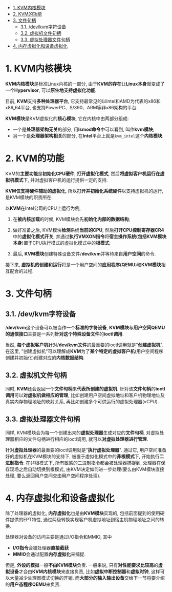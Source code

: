 
<!-- @import "[TOC]" {cmd="toc" depthFrom=1 depthTo=6 orderedList=false} -->

<!-- code_chunk_output -->

- [1. KVM内核模块](#1-kvm内核模块)
- [2. KVM的功能](#2-kvm的功能)
- [3. 文件句柄](#3-文件句柄)
  - [3.1. /dev/kvm字符设备](#31-devkvm字符设备)
  - [3.2. 虚拟机文件句柄](#32-虚拟机文件句柄)
  - [3.3. 虚拟处理器文件句柄](#33-虚拟处理器文件句柄)
- [4. 内存虚拟化和设备虚拟化](#4-内存虚拟化和设备虚拟化)

<!-- /code_chunk_output -->

# 1. KVM内核模块

**KVM内核模块**是标准Linux内核的一部分, 由于**KVM的存在**让**Linux本身**就变成了**一个Hypervisor**, 可以**原生地支持虚拟化功能**. 

目前, **KVM**支持**多种处理器平台**, 它支持最常见的以Intel和AMD为代表的x86和x86_64平台, 也支持PowerPC、S/390、ARM等非x86架构的平台. 

**KVM模块**是KVM虚拟化的**核心模块**, 它在内核中由两部分组成: 

- 一个是**处理器架构无关**的部分, 用**lsmod命令**中可以看到, 叫作**kvm模块**; 
- 另一个是**处理器架构相关**的部分, 在**Intel**平台上就是`kvm_intel`这个**内核模块**. 

# 2. KVM的功能

KVM的**主要功能**是**初始化CPU硬件**, **打开虚拟化模式**, 然后**将虚拟客户机运行在虚拟机模式**下, 并对虚拟客户机的运行提供一定的支持. 

**KVM仅支持硬件辅助的虚拟化**, 所以**打开并初始化系统硬件**以支持虚拟机的运行, 是KVM模块的职责所在. 

以**KVM**在Intel公司的CPU上运行为例, 

1. 在**被内核加载**的时候, KVM模块会先**初始化内部的数据结构**; 

2. 做好准备之后, KVM模块**检测**系统**当前的CPU**, 然后**打开CPU控制寄存器CR4**中的**虚拟化模式开关**, 并通过**执行VMXON指令**将**宿主操作系统(包括KVM模块本身**)置于CPU执行模式的虚拟化模式中的**根模式**; 

3. 最后, **KVM模块**创建特殊设备文件/**dev/kvm**并等待来自**用户空间**的命令. 

接下来, **虚拟机的创建和运行**将是一个用户空间的**应用程序(QEMU**)和**KVM模块**相互配合的过程. 

# 3. 文件句柄

## 3.1. /dev/kvm字符设备

/**dev/kvm**这个设备可以被当作一个**标准的字符设备**, **KVM模块**与**用户空间QEMU的通信接口**主要是一系列**针对这个特殊设备文件**的**ioctl调用**. 

当然, **每个虚拟客户机**针对/**dev/kvm文件**的最重要的ioctl调用就是”**创建虚拟机**". 在这里, ”创建虚拟机"可以理解成**KVM**为了**某个特定的虚拟客户机**(用户空间程序创建并初始化)创建对应的**内核数据结构**. 

## 3.2. 虚拟机文件句柄

同时, **KVM**还会返回一个**文件句柄**来**代表所创建的虚拟机**. 针对该**文件句柄**的**ioctl调用**可以**对虚拟机做相应的管理**, 比如创建用户空间虚拟地址和客户机物理地址及真实内存物理地址的映射关系, 再比如创建多个可供运行的虚拟处理器(vCPU). 

## 3.3. 虚拟处理器文件句柄

同样, KVM模块会为每一个创建出来的**虚拟处理器**生成对应的**文件句柄**, 对虚拟处理器相应的文件句柄进行相应的ioctl调用, 就可以**对虚拟处理器进行管理**. 

针对**虚拟处理器**的最重要的ioctl调用就是”**执行虚拟处理器**". 通过它, 用户空间准备好的虚拟机在KVM模块的支持下, 被置于虚拟化模式中的**非根模式**下, 开始执行**二进制指令**. 在非根模式下, 所有敏感的二进制指令都会被处理器捕捉到, 处理器在保存现场之后自动切换到根模式, 由KVM决定如何进一步处理(要么由KVM模块直接处理, 要么返回用户空间交由用户空间程序处理). 

# 4. 内存虚拟化和设备虚拟化

除了处理器的虚拟化, **内存虚拟化**也是由**KVM模块**实现的, 包括前面提到的使用硬件提供的EPT特性, 通过两级转换实现客户机虚拟地址到宿主机物理地址之间的转换. 

处理器对设备的访问主要是通过I/O指令和MMIO, 其中
* **I/O指令**会被处理器**直接截获**
* **MMIO**会通过配置**内存虚拟化**来捕捉. 

但是, **外设的模拟**一般**不由KVM模块**负责. 一般来说, 只有**对性能要求比较高**的**虚拟设备**才会由**KVM内核模块**来直接负责, 比如**虚拟中断控制器**和**虚拟时钟**, 这样可以大量减少处理器模式切换的开销. 而**大部分的输入输出设备**交给下一节将要介绍的**用户态程序QEMU**来负责. 
